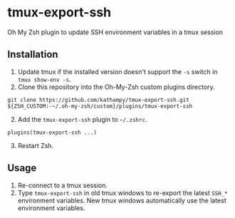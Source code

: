 # tmux-export-ssh
Oh My Zsh plugin to update SSH environment variables in a tmux session
## Installation
1. Update tmux if the installed version doesn't support the `-s` switch in `tmux show-env -s`.
2. Clone this repository into the Oh-My-Zsh custom plugins directory.
```
git clone https://github.com/kathampy/tmux-export-ssh.git ${ZSH_CUSTOM:-~/.oh-my-zsh/custom}/plugins/tmux-export-ssh
```
2. Add the `tmux-export-ssh` plugin to `~/.zshrc`.
```
plugins(tmux-export-ssh ...)
```
3. Restart Zsh.
## Usage
1. Re-connect to a tmux session.
2. Type `tmux-export-ssh` in old tmux windows to re-export the latest `SSH_*` environment variables. New tmux windows automatically use the latest environment variables.
